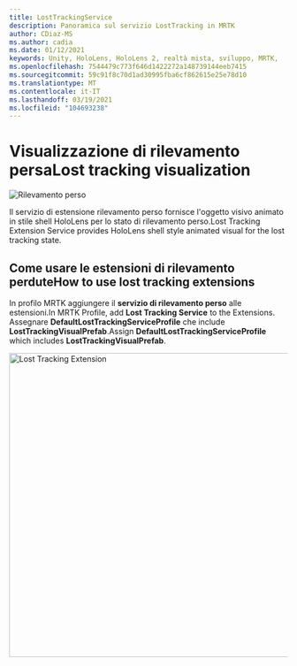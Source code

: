 ```yaml
---
title: LostTrackingService
description: Panoramica sul servizio LostTracking in MRTK
author: CDiaz-MS
ms.author: cadia
ms.date: 01/12/2021
keywords: Unity, HoloLens, HoloLens 2, realtà mista, sviluppo, MRTK,
ms.openlocfilehash: 7544479c773f646d1422272a148739144eeb7415
ms.sourcegitcommit: 59c91f8c70d1ad30995fba6cf862615e25e78d10
ms.translationtype: MT
ms.contentlocale: it-IT
ms.lasthandoff: 03/19/2021
ms.locfileid: "104693238"
---
```

# <a name="lost-tracking-visualization"></a><span data-ttu-id="15b94-104">Visualizzazione di rilevamento persa</span><span class="sxs-lookup"><span data-stu-id="15b94-104">Lost tracking visualization</span></span>

![Rilevamento perso](../images/lost-tracking/LostTrackingVisualization.jpg)

<span data-ttu-id="15b94-106">Il servizio di estensione rilevamento perso fornisce l'oggetto visivo animato in stile shell HoloLens per lo stato di rilevamento perso.</span><span class="sxs-lookup"><span data-stu-id="15b94-106">Lost Tracking Extension Service provides HoloLens shell style animated visual for the lost tracking state.</span></span>

## <a name="how-to-use-lost-tracking-extensions"></a><span data-ttu-id="15b94-107">Come usare le estensioni di rilevamento perdute</span><span class="sxs-lookup"><span data-stu-id="15b94-107">How to use lost tracking extensions</span></span>

<span data-ttu-id="15b94-108">In profilo MRTK aggiungere il **servizio di rilevamento perso** alle estensioni.</span><span class="sxs-lookup"><span data-stu-id="15b94-108">In MRTK Profile, add **Lost Tracking Service** to the Extensions.</span></span> <span data-ttu-id="15b94-109">Assegnare **DefaultLostTrackingServiceProfile** che include **LostTrackingVisualPrefab**.</span><span class="sxs-lookup"><span data-stu-id="15b94-109">Assign **DefaultLostTrackingServiceProfile** which includes **LostTrackingVisualPrefab**.</span></span>

<img src="../images/lost-tracking/LostTracking_Extensions.png" width="550" alt="Lost Tracking Extension">
